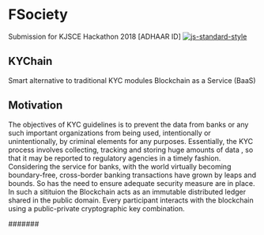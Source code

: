 # FSociety
Submission for KJSCE Hackathon 2018 [ADHAAR ID]
[![js-standard-style](https://img.shields.io/badge/code%20style-standard-brightgreen.svg?style=flat)](https://github.com/feross/standard)


## KYChain
 Smart alternative to traditional KYC modules 
 Blockchain as a Service (BaaS)

## Motivation
  The objectives of KYC guidelines is to prevent the data from banks or any such important organizations from being used, intentionally or unintentionally, by criminal elements for any purposes.
Essentially, the KYC process involves collecting, tracking and storing huge amounts of data , so that it may be reported to regulatory agencies in a timely fashion.
Considering the service for banks, with the world virtually becoming boundary-free, cross-border banking transactions have grown by leaps and bounds. So has the need to ensure adequate security measure are in place.
In such a sitituion the Blockchain acts as an immutable distributed ledger shared in the public domain. Every participant interacts with the blockchain using a public-private cryptographic key combination.

####### 

